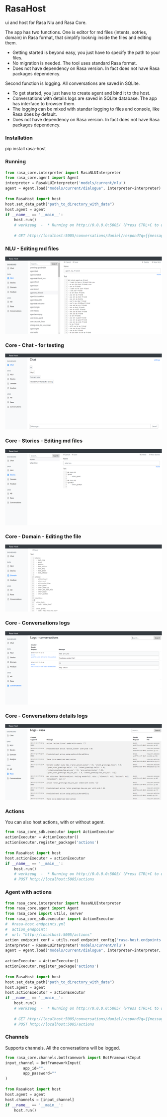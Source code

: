 # RasaHost

ui and host for Rasa Nlu and Rasa Core.

The app has two functions. One is  editor for md files (intents, sotries, domain) in Rasa format,
that simplify looknig inside the files
and editing them.
* Getting started is beyond easy, you just have to specify the path to your files. 
* No migration is needed. The tool uses standard Rasa format.
* Does not have dependency on Rasa version. In fact does not have Rasa packages dependency.

Second function is logging. All conversations are saved in SQLite.
* To get started, you just have to create agent and bind it to the host.
* Conversations with details logs are saved in SQLite database. The app has interface to browser them.
* The logging can be mixed with standar logging to files and console, like Rasa does by default.
* Does not have dependency on Rasa version. In fact does not have Rasa packages dependency.


### Installation
pip install rasa-host

### Running
```python
from rasa_core.interpreter import RasaNLUInterpreter
from rasa_core.agent import Agent
interpreter = RasaNLUInterpreter('models/current/nlu')
agent = Agent.load("models/current/dialogue", interpreter=interpreter)

from RasaHost import host
host.set_data_path("path_to_directory_with_data")
host.agent = agent
if __name__ == '__main__':    
    host.run()
    # werkzeug  -  * Running on http://0.0.0.0:5005/ (Press CTRL+C to quit)
    
    # GET http://localhost:5005/conversations/daniel/respond?q={{message}}
```



### NLU - Editing md files
![Rasa Nlu Editor](doc/data-nlu.PNG "Rasa Nlu Editor")

### Core - Chat - for testing
![Rasa Chat](doc/chat.PNG "Rasa Chat")

### Core - Stories - Editing md files
![Rasa Core Stories Editor](doc/data-stories.PNG "Rasa Core Stories Editor")

### Core - Domain - Editing the file
![Rasa Domain Editor](doc/data-domain.PNG "Rasa Domain Editor")

### Core - Conversations logs
![Rasa Conversations](doc/logs-conversations.PNG "Rasa Conversations")

### Core - Conversations details logs
![Rasa Logs](doc/logs-rasa.PNG "Rasa Logs")


### Actions
You can also host actions, with or without agent.
```python
from rasa_core_sdk.executor import ActionExecutor
actionExecutor = ActionExecutor()
actionExecutor.register_package('actions')

from RasaHost import host
host.actionExecutor = actionExecutor
if __name__ == '__main__':    
    host.run()
    # werkzeug  -  * Running on http://0.0.0.0:5005/ (Press CTRL+C to quit)
    # POST http://localhost:5005/actions
```

### Agent with actions
```python
from rasa_core.interpreter import RasaNLUInterpreter
from rasa_core.agent import Agent
from rasa_core import utils, server
from rasa_core_sdk.executor import ActionExecutor
#  #rasa-host.endpoints.yml
#  action_endpoint:
#  url: "http://localhost:5005/actions"
action_endpoint_conf = utils.read_endpoint_config("rasa-host.endpoints.yml", endpoint_type="action_endpoint")
interpreter = RasaNLUInterpreter('models/current/nlu')
agent = Agent.load("models/current/dialogue", interpreter=interpreter, action_endpoint=action_endpoint_conf)

actionExecutor = ActionExecutor()
actionExecutor.register_package('actions')

from RasaHost import host
host.set_data_path("path_to_directory_with_data")
host.agent = agent
host.actionExecutor = actionExecutor
if __name__ == '__main__':    
    host.run()
    # werkzeug  -  * Running on http://0.0.0.0:5005/ (Press CTRL+C to quit)
    
    # GET http://localhost:5005/conversations/daniel/respond?q={{message}}
    # POST http://localhost:5005/actions
```

### Channels
Supports channels. All the conversations will be logged.
```python
from rasa_core.channels.botframework import BotFrameworkInput
input_channel = BotFrameworkInput(
        app_id="",
        app_password=""
)

from RasaHost import host
host.agent = agent
host.channels = [input_channel]
if __name__ == '__main__':    
    host.run()
```


